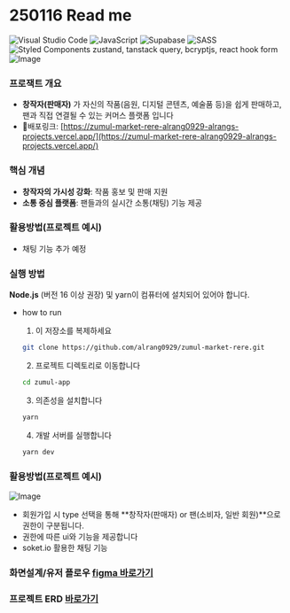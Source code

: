 # 250116 Read me
![Visual Studio Code](https://img.shields.io/badge/Visual%20Studio%20Code-0078d7.svg?style=for-the-badge&logo=visual-studio-code&logoColor=white)
![JavaScript](https://img.shields.io/badge/javascript-%23323330.svg?style=for-the-badge&logo=javascript&logoColor=%23F7DF1E)
![Supabase](https://img.shields.io/badge/Supabase-3ECF8E?style=for-the-badge&logo=supabase&logoColor=white)
<img alt="SASS" src ="https://img.shields.io/badge/SASS-cc6699.svg?&style=for-the-badge&logo=Sass&logoColor=ffffff"/>
![Styled Components](https://img.shields.io/badge/styled--components-DB7093?style=for-the-badge&logo=styled-components&logoColor=white)
zustand, tanstack query, bcryptjs, react hook form
![Image](https://github.com/user-attachments/assets/a333d329-f1aa-4d69-966f-8b52e3693b52)

### 프로잭트 개요

- **창작자(판매자)** 가 자신의 작품(음원, 디지털 콘텐츠, 예술품 등)을 쉽게 판매하고, 팬과 직접 연결될 수 있는 커머스 플랫폼 입니다
- 📃배포링크: [https://zumul-market-rere-alrang0929-alrangs-projects.vercel.app/](https://zumul-market-rere-alrang0929-alrangs-projects.vercel.app/)

### 핵심 개념

- **창작자의 가시성 강화**: 작품 홍보 및 판매 지원
- **소통 중심 플랫폼**: 팬들과의 실시간 소통(채팅) 기능 제공

### 활용방법(프로젝트 예시)

- 채팅 기능 추가 예정

### 실행 방법

**Node.js** (버전 16 이상 권장) 및 yarn이 컴퓨터에 설치되어 있어야 합니다.

- how to run
    1. 이 저장소를 복제하세요
    
    ```bash
    git clone https://github.com/alrang0929/zumul-market-rere.git
    ```
    
    2. 프로젝트 디렉토리로 이동합니다
    
    ```bash
    cd zumul-app
    ```
    
    3. 의존성을 설치합니다
    
    ```bash
    yarn
    ```
    
    4. 개발 서버를 실행합니다
    
    ```bash
    yarn dev
    ```
    

### 활용방법(프로젝트 예시)

![Image](https://github.com/user-attachments/assets/a79cf771-3df9-4fa4-b7f5-19d7476cec31)

- 회원가입 시 type 선택을 통해 **창작자(판매자) or 팬(소비자, 일반 회원)**으로 권한이 구분됩니다.
- 권한에 따른 ui와 기능을 제공합니다
- soket.io 활용한 채팅 기능

### 화면설계/유저 플로우 [figma 바로가기](https://www.figma.com/design/ZuHIjGrhASbvrYKbIHKHXk/%EC%AA%BC%EB%AC%BC%EB%A7%88%EC%BC%93_%ED%99%94%EB%A9%B4%EC%84%A4%EA%B3%84%EC%84%9C_ver241218?node-id=32-99&t=n3FhKS3jvT6imT7Q-1)

### 프로젝트 ERD [바로가기](https://drawsql.app/teams/-2680/diagrams/zumulmarket/embed)

